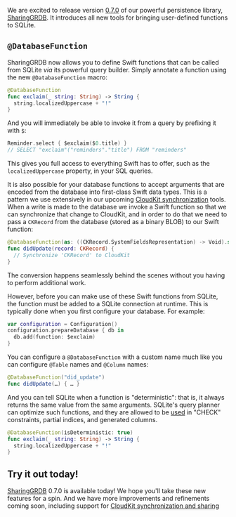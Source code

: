 We are excited to release version [0.7.0] of our powerful persistence library, [SharingGRDB]. It
introduces all new tools for bringing user-defined functions to SQLite.

[0.7.0]: https://github.com/pointfreeco/sharing-grdb/releases/0.7.0
[SharingGRDB]: https://github.com/pointfreeco/sharing-grdb

## `@DatabaseFunction`

SharingGRDB now allows you to define Swift functions that can be called from SQLite _via_ its
powerful query builder. Simply annotate a function using the new `@DatabaseFunction` macro:

```swift
@DatabaseFunction
func exclaim(_ string: String) -> String {
  string.localizedUppercase + "!"
}
```

And you will immediately be able to invoke it from a query by prefixing it with `$`:

```swift
Reminder.select { $exclaim($0.title) }
// SELECT "exclaim"("reminders"."title") FROM "reminders"
```

This gives you full access to everything Swift has to offer, such as the `localizedUppercase`
property, in your SQL queries.

It is also possible for your database functions to accept arguments that are encoded from the
database into first-class Swift data types. This is a pattern we use extensively in our 
upcoming [CloudKit synchronization][cloudkit-beta] tools. When a write is made to the database
we invoke a Swift function so that we can synchronize that change to CloudKit, and in order to
do that we need to pass a `CKRecord` from the database (stored as a binary BLOB) to our
Swift function:   

```swift
@DatabaseFunction(as: ((CKRecord.SystemFieldsRepresentation) -> Void).self)
func didUpdate(record: CKRecord) {
  // Synchronize 'CKRecord' to CloudKit
}
```

The conversion happens seamlessly behind the scenes without you having to perform additional work.

However, before you can make use of these Swift functions from SQLite, the function must be added 
to a SQLite connection at runtime. This is typically done when you first configure your database. 
For example:

```swift
var configuration = Configuration()
configuration.prepareDatabase { db in
  db.add(function: $exclaim)
}
```

You can configure a `@DatabaseFunction` with a custom name much like you can configure `@Table`
names and `@Column` names:

```swift
@DatabaseFunction("did_update")
func didUpdate(…) { … }
```

And you can tell SQLite when a function is "deterministic": that is, it always returns the same
value from the same arguments. SQLite's query planner can optimize such functions, and they are
allowed to be [used][non-deterministic-restrictions] in "CHECK" constraints, partial indices, and
generated columns.

```swift
@DatabaseFunction(isDeterministic: true)
func exclaim(_ string: String) -> String {
  string.localizedUppercase + "!"
}
```

[non-deterministic-restrictions]: https://sqlite.org/deterministic.html#restrictions_on_the_use_of_non_deterministic_functions

## Try it out today!

[SharingGRDB] 0.7.0 is available today! We hope you'll take these new features for a spin. And we
have more improvements and refinements coming soon, including support for
[CloudKit synchronization and sharing]

[SharingGRDB]: https://github.com/pointfreeco/sharing-grdb
[CloudKit synchronization and sharing]: /blog/posts/181-a-swiftdata-alternative-with-sqlite-cloudkit-public-beta
[cloudkit-beta]: /blog/posts/181-a-swiftdata-alternative-with-sqlite-cloudkit-public-beta
